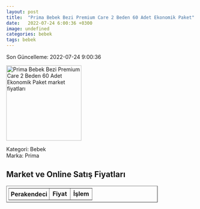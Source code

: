 ```yaml
---
layout: post
title:  "Prima Bebek Bezi Premium Care 2 Beden 60 Adet Ekonomik Paket"
date:   2022-07-24 6:00:36 +0300
image: undefined
categories: bebek
tags: bebek
---
```


Son Güncelleme: 2022-07-24 9:00:36

<img src="undefined" width="200" alt="Prima Bebek Bezi Premium Care 2 Beden 60 Adet Ekonomik Paket market fiyatları" />

Kategori: Bebek
<br />
Marka: Prima

<h2>Market ve Online Satış Fiyatları</h2>

<table border="1" style="padding: 5px;width:80%;">
  <tr>
    <td style="padding: 5px;"><strong>Perakendeci</strong></td>
    <td><strong>Fiyat</strong></td>
    <td><strong>İşlem</strong></td>
  </tr>
  
</table>
